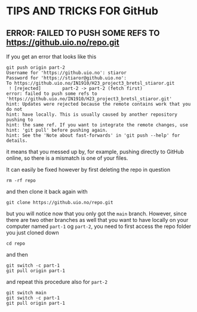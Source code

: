 # TIPS AND TRICKS FOR GitHub

## ERROR: FAILED TO PUSH SOME REFS TO https://github.uio.no/repo.git

If you get an error that looks like this
```shell
git push origin part-2
Username for 'https://github.uio.no': stiaror
Password for 'https://stiaror@github.uio.no': 
To https://github.uio.no/IN1910/H23_project3_bretsl_stiaror.git
 ! [rejected]        part-2 -> part-2 (fetch first)
error: failed to push some refs to 'https://github.uio.no/IN1910/H23_project3_bretsl_stiaror.git'
hint: Updates were rejected because the remote contains work that you do not
hint: have locally. This is usually caused by another repository pushing to
hint: the same ref. If you want to integrate the remote changes, use
hint: 'git pull' before pushing again.
hint: See the 'Note about fast-forwards' in 'git push --help' for details.
```

it means that you messed up by, for example, pushing directly to GitHub online, so there is a mismatch is one of your files.

It can easily be fixed however by first deleting the repo in question

```shell
rm -rf repo
```

and then clone it back again with

```shell
git clone https://github.uio.no/repo.git
```

but you will notice now that you only got the ```main``` branch. However, since there are two other branches as well that you want to have locally on your computer named ```part-1``` og ```part-2```, you need to first access the repo folder you just cloned down

```shell
cd repo
```

and then 

```shell
git switch -c part-1 
git pull origin part-1
```

and repeat this procedure also for ```part-2```


```shell
git switch main
git switch -c part-1 
git pull origin part-1
```
